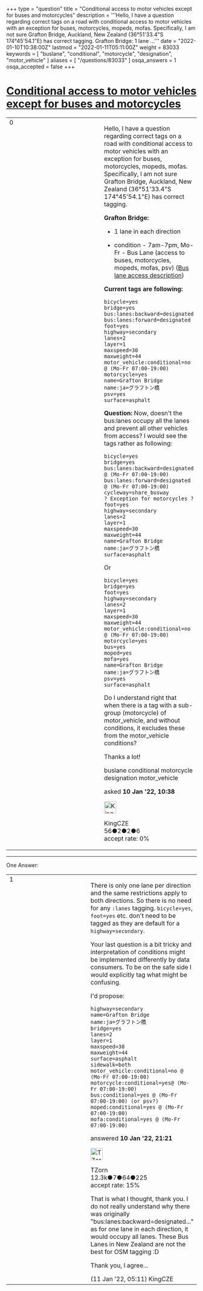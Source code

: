 +++
type = "question"
title = "Conditional access to motor vehicles except for buses and motorcycles"
description = '''Hello,  I have a question regarding correct tags on a road with conditional access to motor vehicles with an exception for buses, motorcycles, mopeds, mofas. Specifically, I am not sure Grafton Bridge, Auckland, New Zealand (36°51&#x27;33.4&quot;S 174°45&#x27;54.1&quot;E) has correct tagging.  Grafton Bridge:   1 lane ...'''
date = "2022-01-10T10:38:00Z"
lastmod = "2022-01-11T05:11:00Z"
weight = 83033
keywords = [ "buslane", "conditional", "motorcycle", "designation", "motor_vehicle" ]
aliases = [ "/questions/83033" ]
osqa_answers = 1
osqa_accepted = false
+++

<div class="headNormal">

# [Conditional access to motor vehicles except for buses and motorcycles](/questions/83033/conditional-access-to-motor-vehicles-except-for-buses-and-motorcycles)

</div>

<div id="main-body">

<div id="askform">

<table id="question-table" style="width:100%;">
<colgroup>
<col style="width: 50%" />
<col style="width: 50%" />
</colgroup>
<tbody>
<tr>
<td style="width: 30px; vertical-align: top"><div class="vote-buttons">
<span id="post-83033-upvote" class="ajax-command post-vote up" rel="nofollow" title="I like this post (click again to cancel)"> </span>
<div id="post-83033-score" class="post-score" title="current number of votes">
0
</div>
<span id="post-83033-downvote" class="ajax-command post-vote down" rel="nofollow" title="I dont like this post (click again to cancel)"> </span> <span id="favorite-mark" class="ajax-command favorite-mark" rel="nofollow" title="mark/unmark this question as favorite (click again to cancel)"> </span>
<div id="favorite-count" class="favorite-count">
&#10;</div>
</div></td>
<td><div id="item-right">
<div class="question-body">
<p>Hello, I have a question regarding correct tags on a road with conditional access to motor vehicles with an exception for buses, motorcycles, mopeds, mofas. Specifically, I am not sure Grafton Bridge, Auckland, New Zealand (36°51'33.4"S 174°45'54.1"E) has correct tagging.</p>
<p><strong>Grafton Bridge:</strong></p>
<ul>
<li><p>1 lane in each direction</p></li>
<li><p>condition - 7am-7pm, Mo-Fr - Bus Lane (access to buses, motorcycles, mopeds, mofas, psv) (<a href="https://www.nzta.govt.nz/walking-cycling-and-public-transport/cycling/cycling-standards-and-guidance/cycling-network-guidance/designing-a-cycle-facility/between-intersections/bus-lanes/">Bus lane access description</a>)</p></li>
</ul>
<p><strong>Current tags are following:</strong></p>
<pre><code>bicycle=yes 
bridge=yes
bus:lanes:backward=designated
bus:lanes:forward=designated 
foot=yes
highway=secondary 
lanes=2 
layer=1
maxspeed=30 
maxweight=44
motor_vehicle:conditional=no @ (Mo-Fr 07:00-19:00) 
motorcycle=yes
name=Grafton Bridge 
name:ja=グラフトン橋
psv=yes 
surface=asphalt</code></pre>
<p><strong>Question:</strong> Now, doesn't the bus:lanes occupy all the lanes and prevent all other vehicles from access? I would see the tags rather as following:</p>
<pre><code>bicycle=yes 
bridge=yes
bus:lanes:backward=designated @ (Mo-Fr 07:00-19:00)
bus:lanes:forward=designated @ (Mo-Fr 07:00-19:00)
cycleway=share_busway
? Exception for motorcycles ?
foot=yes
highway=secondary 
lanes=2 
layer=1
maxspeed=30 
maxweight=44
name=Grafton Bridge 
name:ja=グラフトン橋
surface=asphalt</code></pre>
<p>Or</p>
<pre><code>bicycle=yes 
bridge=yes
foot=yes
highway=secondary 
lanes=2 
layer=1
maxspeed=30 
maxweight=44
motor_vehicle:conditional=no @ (Mo-Fr 07:00-19:00) 
motorcycle=yes
bus=yes
moped=yes
mofa=yes
name=Grafton Bridge 
name:ja=グラフトン橋
psv=yes 
surface=asphalt</code></pre>
<p>Do I understand right that when there is a tag with a sub-group (motorcycle) of motor_vehicle, and without conditions, it excludes these from the motor_vehicle conditions?</p>
<p>Thanks a lot!</p>
</div>
<div id="question-tags" class="tags-container tags">
<span class="post-tag tag-link-buslane" rel="tag" title="see questions tagged &#39;buslane&#39;">buslane</span> <span class="post-tag tag-link-conditional" rel="tag" title="see questions tagged &#39;conditional&#39;">conditional</span> <span class="post-tag tag-link-motorcycle" rel="tag" title="see questions tagged &#39;motorcycle&#39;">motorcycle</span> <span class="post-tag tag-link-designation" rel="tag" title="see questions tagged &#39;designation&#39;">designation</span> <span class="post-tag tag-link-motor_vehicle" rel="tag" title="see questions tagged &#39;motor_vehicle&#39;">motor_vehicle</span>
</div>
<div id="question-controls" class="post-controls">
&#10;</div>
<div class="post-update-info-container">
<div class="post-update-info post-update-info-user">
<p>asked <strong>10 Jan '22, 10:38</strong></p>
<img src="https://secure.gravatar.com/avatar/4660eafc9d705be1c65dd6f06577b999?s=32&amp;d=identicon&amp;r=g" class="gravatar" width="32" height="32" alt="KingCZE&#39;s gravatar image" />
<p><span>KingCZE</span><br />
<span class="score" title="56 reputation points">56</span><span title="2 badges"><span class="badge1">●</span><span class="badgecount">2</span></span><span title="2 badges"><span class="silver">●</span><span class="badgecount">2</span></span><span title="6 badges"><span class="bronze">●</span><span class="badgecount">6</span></span><br />
<span class="accept_rate" title="Rate of the user&#39;s accepted answers">accept rate:</span> <span title="KingCZE has no accepted answers">0%</span></p>
</div>
</div>
<div id="comments-container-83033" class="comments-container">
&#10;</div>
<div id="comment-tools-83033" class="comment-tools">
&#10;</div>
<div class="clear">
&#10;</div>
<div id="comment-83033-form-container" class="comment-form-container">
&#10;</div>
<div class="clear">
&#10;</div>
</div></td>
</tr>
</tbody>
</table>

------------------------------------------------------------------------

<div class="tabBar">

<span id="sort-top"></span>

<div class="headQuestions">

One Answer:

</div>

</div>

<span id="83046"></span>

<div id="answer-container-83046" class="answer">

<table style="width:100%;">
<colgroup>
<col style="width: 50%" />
<col style="width: 50%" />
</colgroup>
<tbody>
<tr>
<td style="width: 30px; vertical-align: top"><div class="vote-buttons">
<span id="post-83046-upvote" class="ajax-command post-vote up" rel="nofollow" title="I like this post (click again to cancel)"> </span>
<div id="post-83046-score" class="post-score" title="current number of votes">
1
</div>
<span id="post-83046-downvote" class="ajax-command post-vote down" rel="nofollow" title="I dont like this post (click again to cancel)"> </span>
</div></td>
<td><div class="item-right">
<div class="answer-body">
<p>There is only one lane per direction and the same restrictions apply to both directions. So there is no need for any <code>:lanes</code> tagging. <code>bicycle=yes</code>, <code>foot=yes</code> etc. don't need to be tagged as they are default for a <code>highway=secondary</code>.</p>
<p>Your last question is a bit tricky and interpretation of conditions might be implemented differently by data consumers. To be on the safe side I would explicitly tag what might be confusing.</p>
<p>I'd propose:</p>
<pre><code>highway=secondary  
name=Grafton Bridge  
name:ja=グラフトン橋  
bridge=yes  
lanes=2  
layer=1  
maxspeed=30  
maxweight=44  
surface=asphalt  
sidewalk=both  
motor_vehicle:conditional=no @ (Mo-Fr 07:00-19:00)  
motorcycle:conditional=yes@ (Mo-Fr 07:00-19:00)  
bus:conditional=yes @ (Mo-Fr 07:00-19:00) (or psv?)  
moped:conditional=yes @ (Mo-Fr 07:00-19:00)  
mofa:conditional=yes @ (Mo-Fr 07:00-19:00)</code></pre>
</div>
<div class="answer-controls post-controls">
&#10;</div>
<div class="post-update-info-container">
<div class="post-update-info post-update-info-user">
<p>answered <strong>10 Jan '22, 21:21</strong></p>
<img src="https://secure.gravatar.com/avatar/ddebc8d5f4e0458413eacf65e36561a9?s=32&amp;d=identicon&amp;r=g" class="gravatar" width="32" height="32" alt="TZorn&#39;s gravatar image" />
<p><span>TZorn</span><br />
<span class="score" title="12350 reputation points"><span>12.3k</span></span><span title="7 badges"><span class="badge1">●</span><span class="badgecount">7</span></span><span title="64 badges"><span class="silver">●</span><span class="badgecount">64</span></span><span title="225 badges"><span class="bronze">●</span><span class="badgecount">225</span></span><br />
<span class="accept_rate" title="Rate of the user&#39;s accepted answers">accept rate:</span> <span title="TZorn has 63 accepted answers">15%</span></p>
</div>
</div>
<div id="comments-container-83046" class="comments-container">
<span id="83051"></span>
<div id="comment-83051" class="comment">
<div id="post-83051-score" class="comment-score">
&#10;</div>
<div class="comment-text">
<p>That is what I thought, thank you. I do not really understand why there was originally "bus:lanes:backward=designated..." as for one lane in each direction, it would occupy all lanes. These Bus Lanes in New Zealand are not the best for OSM tagging :D</p>
<p>Thank you, I agree...</p>
</div>
<div id="comment-83051-info" class="comment-info">
<span class="comment-age">(11 Jan '22, 05:11)</span> <span class="comment-user userinfo">KingCZE</span>
</div>
</div>
</div>
<div id="comment-tools-83046" class="comment-tools">
&#10;</div>
<div class="clear">
&#10;</div>
<div id="comment-83046-form-container" class="comment-form-container">
&#10;</div>
<div class="clear">
&#10;</div>
</div></td>
</tr>
</tbody>
</table>

</div>

<div class="paginator-container-left">

</div>

</div>

</div>

